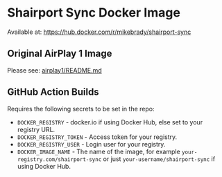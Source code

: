 # Shairport Sync Docker Image

Available at: https://hub.docker.com/r/mikebrady/shairport-sync

## Original AirPlay 1 Image
Please see: [airplay1/README.md](airplay1/README.md)

## GitHub Action Builds
Requires the following secrets to be set in the repo:
- `DOCKER_REGISTRY` - docker.io if using Docker Hub, else set to your registry URL.
- `DOCKER_REGISTRY_TOKEN` - Access token for your registry.
- `DOCKER_REGISTRY_USER` - Login user for your registry.
- `DOCKER_IMAGE_NAME` - The name of the image, for example `your-registry.com/shairport-sync` or just `your-username/shairport-sync` if using Docker Hub.